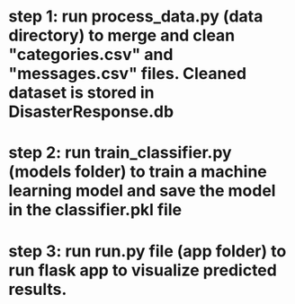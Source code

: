 # step 1: run process_data.py (data directory) to merge and clean "categories.csv" and "messages.csv" files. Cleaned dataset is stored in DisasterResponse.db 
# step 2: run train_classifier.py (models folder) to train a machine learning model and save the model in the classifier.pkl file 
# step 3: run run.py file (app folder) to run flask app to visualize predicted results. 